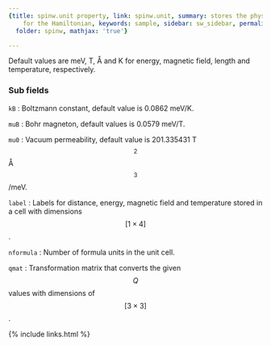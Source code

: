 ```yaml
---
{title: spinw.unit property, link: spinw.unit, summary: stores the physical units
    for the Hamiltonian, keywords: sample, sidebar: sw_sidebar, permalink: spinw_unit,
  folder: spinw, mathjax: 'true'}

---
```

 
Default values are meV, T, Å and K for energy, magnetic
field, length and temperature, respectively.
 
### Sub fields
 
`kB`
: Boltzmann constant, default value is 0.0862 meV/K.
 
`muB`
: Bohr magneton, default values is 0.0579 meV/T.
 
`mu0`
: Vacuum permeability, default value is 201.335431 T$$^2$$Å$$^3$$/meV.
 
`label`
: Labels for distance, energy, magnetic field and temperature
stored in a cell with dimensions $$[1\times 4]$$.
 
`nformula`
: Number of formula units in the unit cell.
 
`qmat`
: Transformation matrix that converts the given $$Q$$ values with
dimensions of $$[3\times 3]$$.
 

{% include links.html %}
